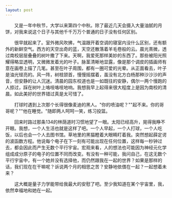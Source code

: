 ```yaml
---
layout: post
---
```

　　又是一年中秋节，大学以来第四个中秋。除了最近几天会摄入大量油腻的月饼，对我来说这个日子与其他千千万万个普通的日子没有任何区别。

　　很早就起来了。室外微风吹拂，气温跟开着空调的寝室内没什么区别，还有额外的新鲜空气。西方的天空出奇的蓝，天空还散落着羊毛卷般的云。晨光熹微，透过南校层层叠叠的树叶撒了下来。天啊，我爱死那样美妙的东西了。那些被阳光照耀得略显透明，又微微发着光的叶子。脉茎清晰地显露，像是那个调皮的插画师有意在画卷上描了几笔。甚至在叶子周围，都有一圈可爱的光晕。从正面看去，叶子是油光锃亮的。风一阵，树枝颔首，慢慢摇摆着，虽没有北方白杨那种沙沙沙的声音，但安静的让人沉迷。清晨的园东校道也是一如既往的安静，偶尔一两个慢跑的人掠过，踩在树叶上咯吱咯吱地响。我想我早上起得来很大程度上是因为南校的清晨。如此美好的世界错过真是太可惜了。

　　打球时遇到上次那个长得很像麦迪的黑人。"你的喷油呢？""起不来。你的哥哥呢？""他在睡觉。"随即两人呵呵一笑，练习投篮。

　　回来时路过那条134的林荫道时习惯地望了一眼。太阳已经高升，晃得我睁不开眼。我想，一个人生活也就是这样了吧。一个人早起，一个人打球，一个人吃饭，以后也会一个人去图书馆。草地里的黑猫瞪着大眼睛盯着我。突然想起薛定谔的波函数方程。他说每个电子在下一刻有可能出现在任何位置，这样每一秒钟过去，都会因此而产生无数个平行宇宙。宏观来看，人的想法也可能因为神经元化学组成成分原子的电子的位置不同而改变。有没有一种可能，我问自己，在这无数个平行宇宙中，有一个她并没有选择他，而仍然跟我在一起的世界？如果是那样的话，我们现在在干嘛呢？诉说两个月的相思之苦？安静地依偎在一起？一起想着未来？

　　这大概是量子力学能带给我最大的安慰了吧。至少我知道在某个宇宙里，我，依然幸福地和她在一起。